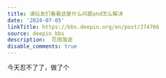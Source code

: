 ```yaml
---
title: 请坛友们看看这是什么问题and怎么解决
date: '2024-07-05'
linkTitle: https://bbs.deepin.org/en/post/274766
source: deepin_bbs
description:  花雨落逝 
disable_comments: true
---
```

今天忍不了了，做了个
